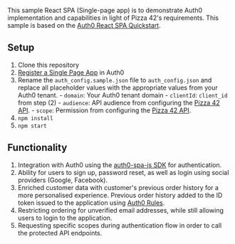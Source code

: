 This sample React SPA (Single-page app) is to demonstrate Auth0 implementation and capabilities in light of Pizza 42's requirements. This sample is based on the [Auth0 React SPA Quickstart](https://auth0.com/docs/quickstart/spa/react).

## Setup
1. Clone this repository
2. [Register a Single Page App](https://auth0.com/docs/applications/set-up-an-application/register-single-page-app) in Auth0
3. Rename the `auth_config.sample.json` file to `auth_config.json` and replace all placeholder values with the appropriate values from your Auth0 tenant.
        - `domain`: Your Auth0 tenant domain
        - `clientId`: `client_id` from step (2)
        - `audience`: API audience from configuring the [Pizza 42 API](https://github.com/joyoji/pizza-site-auth0).
        -  `scope`: Permission from configuring the [Pizza 42 API](https://github.com/joyoji/pizza-site-auth0).
5. `npm install  `
6. `npm start`

## Functionality

1. Integration with Auth0 using the [auth0-spa-js SDK](https://auth0.com/docs/libraries/auth0-single-page-app-sdk) for authentication.
2. Ability for users to sign up, password reset, as well as login using social providers (Google, Facebook).
3. Enriched customer data with customer's previous order history for a more personalised experience. Previous order history added to the ID token issued to the application using [Auth0 Rules](https://auth0.com/docs/rules).
4. Restricting ordering for unverified email addresses, while still allowing users to login to the application.
5. Requesting specific scopes during authentication flow in order to call the protected API endpoints.
